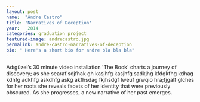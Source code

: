 ```yaml
---
layout: post
name:  "Andre Castro"
title: 'Narratives of Deception'
year:   2014
categories: graduation project 
featured-image: andrecastro.jpg
permalink: andre-castro-narratives-of-deception
bio: " Here's a short bio for andre bla bla bla"
---
```



Adıgüzel’s 30 minute video installation 'The Book' charts a journey of discovery; as she searaf.sdjfhak gh kasjhfg kasjhfg sadkjhg kfdgkfhg kdhag kdhfg adkhfg askdhfg askg akfhsdag fkjhsdgf lweuf grwqio hra;fjgalf glches for her roots she reveals facets of her identity that were previously obscured. As she progresses, a new narrative of her past emerges.

